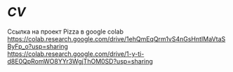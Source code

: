 # _CV_
Ссылка на проект Pizza в google colab
https://colab.research.google.com/drive/1ehQmEqQrm1vS4nGsHntIMaVtaSByFp_o?usp=sharing   
https://colab.research.google.com/drive/1-y-ti-d8E0QpRomWO8YYr3WgjThOM0SD?usp=sharing
